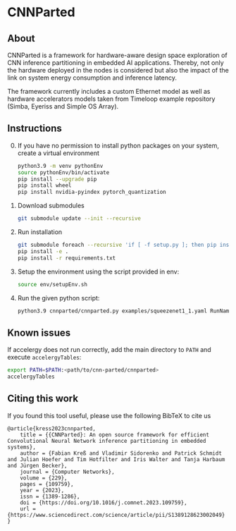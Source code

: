 # CNNParted

## About
CNNParted is a framework for hardware-aware design space exploration of CNN inference partitioning in embedded AI applications. Thereby, not only the hardware deployed in the nodes is considered but also the impact of the link on system energy consumption and inference latency.

The framework currently includes a custom Ethernet model as well as hardware accelerators models taken from Timeloop example repository (Simba, Eyeriss and Simple OS Array).

## Instructions
0. If you have no permission to install python packages on your system, create a virtual environment
    ```sh
    python3.9 -m venv pythonEnv
    source pythonEnv/bin/activate
    pip install --upgrade pip
    pip install wheel
    pip install nvidia-pyindex pytorch_quantization
    ```

1. Download submodules
    ```sh
    git submodule update --init --recursive
    ```

2. Run installation
    ```sh
    git submodule foreach --recursive 'if [ -f setup.py ]; then pip install -e .; fi'
    pip install -e .
    pip install -r requirements.txt
    ```

3. Setup the environment using the script provided in env:
    ```sh
    source env/setupEnv.sh
    ```

4. Run the given python script:
    ```sh
    python3.9 cnnparted/cnnparted.py examples/squeezenet1_1.yaml RunName
    ```

## Known issues

If accelergy does not run correctly, add the main directory to `PATH` and execute `accelergyTables`:
```sh
export PATH=$PATH:<path/to/cnn-parted/cnnparted>
accelergyTables
```

## Citing this work

If you found this tool useful, please use the following BibTeX to cite us

```
@article{kress2023cnnparted,
    title = {{CNNParted}: An open source framework for efficient Convolutional Neural Network inference partitioning in embedded systems},
    author = {Fabian Kreß and Vladimir Sidorenko and Patrick Schmidt and Julian Hoefer and Tim Hotfilter and Iris Walter and Tanja Harbaum and Jürgen Becker},
    journal = {Computer Networks},
    volume = {229},
    pages = {109759},
    year = {2023},
    issn = {1389-1286},
    doi = {https://doi.org/10.1016/j.comnet.2023.109759},
    url = {https://www.sciencedirect.com/science/article/pii/S1389128623002049}
}
```
